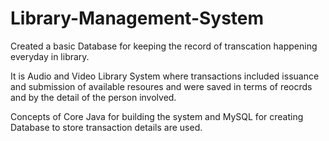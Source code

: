 # Library-Management-System
Created a basic Database for keeping the record of transcation happening everyday in library.

It is Audio and Video Library System where transactions included issuance and submission of available resoures and were saved in terms of reocrds and by the detail of the person involved.

Concepts of Core Java for building the system and MySQL for creating Database to store transaction details are used.
